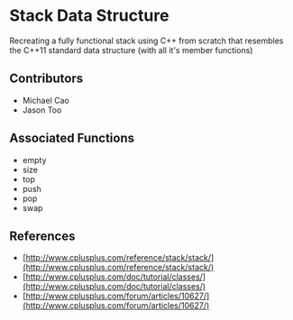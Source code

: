 # Stack Data Structure

Recreating a fully functional stack using C++ from scratch that resembles the C++11 standard data structure (with all it's member functions)

## Contributors

* Michael Cao
* Jason Too

## Associated Functions

* empty
* size
* top
* push
* pop
* swap

## References

* [http://www.cplusplus.com/reference/stack/stack/](http://www.cplusplus.com/reference/stack/stack/)
* [http://www.cplusplus.com/doc/tutorial/classes/](http://www.cplusplus.com/doc/tutorial/classes/)
* [http://www.cplusplus.com/forum/articles/10627/](http://www.cplusplus.com/forum/articles/10627/)